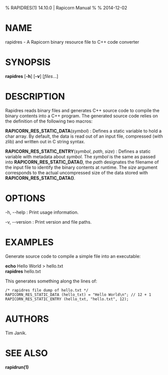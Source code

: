 % RAPIDRES(1) 14.10.0 | Rapicorn Manual
%
% 2014-12-02


# NAME

rapidres - A Rapicorn binary resource file to C++ code converter


# SYNOPSIS

**rapidres** [**-h**] [**-v**] [*files*...]


# DESCRIPTION

Rapidres reads binary files and generates C++ source code to compile the
binary contents into a C++ program. The generated source code relies on
the definition of the following two macros:

**RAPICORN_RES_STATIC_DATA**(*symbol*)
:   Defines a static variable to hold a char array. By default, the data
    is read out of an input file, compressed (with zlib) and written out
    in C string syntax.

**RAPICORN_RES_STATIC_ENTRY**(*symbol*, *path*, *size*)
:   Defines a static variable with metadata about *symbol*.
    The *symbol* is the same as passed into **RAPICORN_RES_STATIC_DATA()**,
    the *path* designates the filename of the input file to identify the
    binary contents at runtime. The *size* argument corresponds to the
    actual uncompressed size of the data stored
    with **RAPICORN_RES_STATIC_DATA()**.


# OPTIONS
-h, \--help
:   Print usage information.

-v, \--version
:   Print version and file paths.


# EXAMPLES

Generate source code to compile a simple file into an executable:

**echo** Hello World > hello.txt	\
**rapidres** hello.txt

This generates something along the lines of:

    /* rapidres file dump of hello.txt */
    RAPICORN_RES_STATIC_DATA (hello_txt) = "Hello World\n"; // 12 + 1
    RAPICORN_RES_STATIC_ENTRY (hello_txt, "hello.txt", 12);


# AUTHORS
Tim Janik.

# SEE ALSO

**rapidrun(1)**

